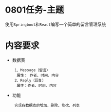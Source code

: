 # 0801任务-主题
使用`Springboot`和`React`编写一个简单的留言管理系统

# 内容要求

 - 数据表
    
        1、Message（留言）
         属性： 作者、时间、内容
        2、Reply（回复）
         属性：作者、时间、内容

 - 功能
 
        实现各数据表的增加、删除、修改、列表
    